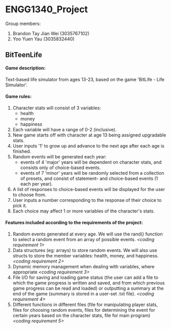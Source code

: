 # ENGG1340_Project

Group members: 
1. Brandon Tay Jian Wei (3035767102) 
2. Yoo Yuen Yau (3035832440)

## **BitTeenLife**

#### Game description: 
Text-based life simulator from ages 13-23, based on the game 'BitLife - Life Simulator'.  

#### Game rules: 
1. Character stats will consist of 3 variables:
   - health
   - money
   - happiness
2. Each variable will have a range of 0-2 (inclusive).
3. New game starts off with character at age 13 being assigned upgradable stats. 
4. User inputs '1' to grow up and advance to the next age after each age is finished.
5. Random events will be generated each year:
   - events of 4 'major' years will be dependent on character stats, and consists only of choice-based events.
   - events of 7 'minor' years will be randomly selected from a collection of presets, and consist of statement- and choice-based events (1 each per year).
6. A list of responses to choice-based events will be displayed for the user to choose from.
7. User inputs a number corresponding to the response of their choice to pick it. 
8. Each choice may affect 1 or more variables of the character's stats.

#### Features included according to the requirements of the project:
1. Random events generated at every age. We will use the rand() function to select a random event from an array of possible events. *<coding requirement 1>*
2. Data structures (eg: arrays) to store random events. We will also use structs to store the member variables: health, money, and happiness. *<coding requirement 2>*
3. Dynamic memory management when dealing with variables, where appropriate *<coding requirement 3>*
4. File I/O for saving and loading game status (the user can add a file to which the game progress is written and saved, and from which previous game progress can be read and loaded) or outputting a summary at the end of the game (summary is stored in a user-set .txt file). *<coding requirement 4>*
5. Different functions in different files (file for manipulating player stats, files for choosing random events, files for determining the event for certain years based on the character stats, file for main program) *<coding requirement 5>*
